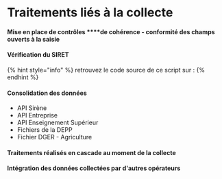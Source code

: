 # Traitements liés à la collecte

#### Mise en place de contrôles ****de cohérence - conformité des champs ouverts à la saisie

#### Vérification du SIRET

{% hint style="info" %}
retrouvez le code source de ce script sur : 
{% endhint %}

#### Consolidation des données

* API Sirène 
* API Entreprise 
* API Enseignement Supérieur 
* Fichiers de la DEPP 
* Fichier DGER - Agriculture

#### Traitements réalisés en cascade au moment de la collecte

#### Intégration des données collectées par d'autres opérateurs

